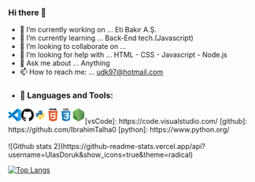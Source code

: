 ### Hi there 👋

<!--
**UlasDoruk/UlasDoruk** is a ✨ _special_ ✨ repository because its `README.md` (this file) appears on your GitHub profile.

Here are some ideas to get you started:
-->

- 🔭 I’m currently working on ... Eti Bakır A.Ş.
- 🌱 I’m currently learning ... Back-End tech.(Javascript)
- 👯 I’m looking to collaborate on ...
- 🤔 I’m looking for help with ... HTML - CSS - Javascript - Node.js
- 💬 Ask me about ... Anything
- 📫 How to reach me: ... udk97@hotmail.com
- ### 🔧 Languages and Tools:

<img align="left" alt="Visual Studio Code" width="26px" src="https://raw.githubusercontent.com/github/explore/80688e429a7d4ef2fca1e82350fe8e3517d3494d/topics/visual-studio-code/visual-studio-code.png" />
<img align="left" alt="GitHub" width="26px" src="https://raw.githubusercontent.com/github/explore/78df643247d429f6cc873026c0622819ad797942/topics/github/github.png" />
<img align="left" alt="Python" width="26px" src="https://raw.githubusercontent.com/github/explore/cebd63002168a05a6a642f309227eefeccd92950/topics/python/python.png" />
<img align="left" alt="HTML" width="26px" src="https://raw.githubusercontent.com/github/explore/cebd63002168a05a6a642f309227eefeccd92950/topics/html/html.png" />
<img align="left" alt="HTML" width="26px" src="https://raw.githubusercontent.com/github/explore/cebd63002168a05a6a642f309227eefeccd92950/topics/css/css.png" />
<img align="left" alt="HTML" width="26px" src="https://raw.githubusercontent.com/github/explore/cebd63002168a05a6a642f309227eefeccd92950/topics/nodejs/nodejs.png" />

<br>
[vsCode]: https://code.visualstudio.com/
[github]: https://github.com/IbrahimTalha0
[python]: https://www.python.org/

<br>
<br>
![Github stats 2](https://github-readme-stats.vercel.app/api?username=UlasDoruk&show_icons=true&theme=radical)

<br>

[![Top Langs](https://github-readme-stats.vercel.app/api/top-langs/?username=UlasDoruk)](https://github.com/anuraghazra/github-readme-stats)
